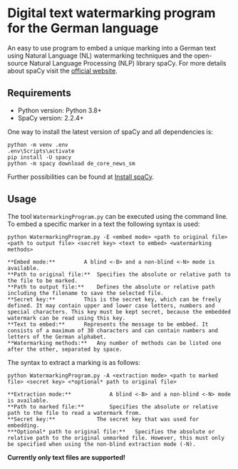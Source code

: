 # Digital text watermarking program for the German language
An easy to use program to embed a unique marking into a German text using Natural Language (NL) watermarking techniques and the open-source Natural Language Processing (NLP) library spaCy.
For more details about spaCy visit the [official website](https://spacy.io/).

## Requirements
- Python version: Python 3.8+
- SpaCy version: 2.2.4+

One way to install the latest version of spaCy and all dependencies is:
```
python -m venv .env
.env\Scripts\activate
pip install -U spacy
python -m spacy download de_core_news_sm
```
Further possibilities can be found at [Install spaCy](https://spacy.io/usage).

## Usage
The tool `WatermarkingProgram.py` can be executed using the command line.
To embed a specific marker in a text the following syntax is used:
```
python WatermarkingProgram.py -E <embed mode> <path to original file> <path to output file> <secret key> <text to embed> <watermarking methods>
```
	**Embed mode:**			A blind <-B> and a non-blind <-N> mode is available.
	**Path to original file:**	Specifies the absolute or relative path to the file to be marked.
	**Path to output file:**	Defines the absolute or relative path including the filename to save the selected file.
	**Secret key:**			This is the secret key, which can be freely defined. It may contain upper and lower case letters, numbers and special characters. This key must be kept secret, because the embedded watermark can be read using this key.
	**Text to embed:**		Represents the message to be embbed. It consists of a maximum of 30 characters and can contain numbers and letters of the German alphabet.
	**Watermarking methods:**	Any number of methods can be listed one after the other, separated by space.


The syntax to extract a marking is as follows:
```
python WatermarkingProgram.py -A <extraction mode> <path to marked file> <secret key> <*optional* path to original file>
```
	**Extraction mode:**			A blind <-B> and a non-blind <-N> mode is available.
	**Path to marked file:**		Specifies the absolute or relative path to the file to read a watermark from.
	**Secret key:**				The secret key that was used for embedding.
	***Optional* path to original file:**	Specifies the absolute or relative path to the original unmarked file. However, this must only be specified when using the non-blind extraction mode (-N).


**Currently only text files are supported!**
